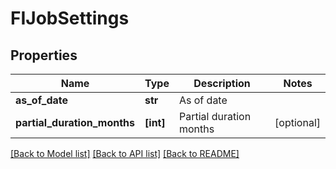 # FIJobSettings


## Properties
Name | Type | Description | Notes
------------ | ------------- | ------------- | -------------
**as_of_date** | **str** | As of date | 
**partial_duration_months** | **[int]** | Partial duration months | [optional] 

[[Back to Model list]](../README.md#documentation-for-models) [[Back to API list]](../README.md#documentation-for-api-endpoints) [[Back to README]](../README.md)


